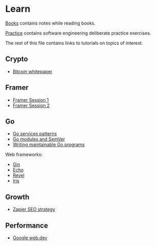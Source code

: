 # Learn

[Books](books) contains
notes while reading books.

[Practice](practice) contains
software engineering deliberate practice exercises.

The rest of this file contains
links to tutorials on topics of interest.

## Crypto

* [Bitcoin whitepaper][bitcoin]

[bitcoin]: https://bitcoin.org/bitcoin.pdf

## Framer

* [Framer Session 1](https://www.youtube.com/watch?v=newDr53TdT8)
* [Framer Session 2](https://www.youtube.com/watch?v=v01SijCjhII)

## Go

* [Go services patterns][servpat]
* [Go modules and SemVer][mod]
* [Writing maintainable Go programs][go-maintain]

[servpat]: https://medium.com/statuscode/how-i-write-go-http-services-after-seven-years-37c208122831
[mod]: https://www.youtube.com/watch?v=aeF3l-zmPsY
[go-maintain]: https://dave.cheney.net/practical-go/presentations/qcon-china.html

Web frameworks:

* [Gin](https://gin-gonic.github.io/gin/)
* [Echo](https://echo.labstack.com/)
* [Revel](https://revel.github.io/)
* [Iris](https://iris-go.com/)

## Growth

* [Zapier SEO strategy][zap]

[zap]: https://ryanberg.co/how-zapier-reached-35m-arr-with-this-saas-seo-strategy

## Performance

* [Google web.dev][webdev]

[webdev]: https://web.dev/learn
